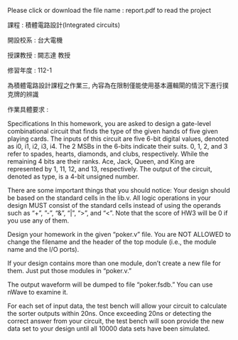Please click or download the file name : report.pdf to read the project


課程 : 積體電路設計(Integrated circuits)


開設校系 : 台大電機


授課教授 : 闕志達 教授


修習年度 : 112-1 


為積體電路設計課程之作業三,
內容為在限制僅能使用基本邏輯閘的情況下進行撲克牌的辨識

作業具體要求 : 


Specifications
In this homework, you are asked to design a gate-level combinational circuit that finds the type of the given hands of five given playing cards. The inputs of this circuit are five 6-bit digital values, denoted as i0, i1, i2, i3, i4. The 2 MSBs in the 6-bits indicate their suits. 0, 1, 2, and 3 refer to spades, hearts, diamonds, and clubs, respectively. While the remaining 4 bits are their ranks. Ace, Jack, Queen, and King are represented by 1, 11, 12, and 13, respectively. The output of the circuit, denoted as type, is a 4-bit unsigned number. 


There are some important things that you should notice:
 Your design should be based on the standard cells in the lib.v. All logic operations in your design MUST consist of the standard cells instead of using the operands such as “+”, ”-”, “&”, “|”, “>”, and “<”. Note that the score of HW3 will be 0 if you use any of them.


 Design your homework in the given “poker.v” file. You are NOT ALLOWED to change the filename and the header of the top module (i.e., the module name and the I/O ports).


 If your design contains more than one module, don’t create a new file for them. Just put those modules in “poker.v.”


 The output waveform will be dumped to file “poker.fsdb.” You can use nWave to examine it.


 For each set of input data, the test bench will allow your circuit to calculate the sorter outputs within 20ns. Once exceeding 20ns or detecting the correct answer from your circuit, the test bench will soon provide the new data set to your design until all 10000 data sets have been simulated.
